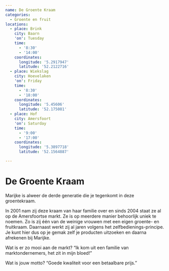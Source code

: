 ```yaml
---
name: De Groente Kraam
categories:
  - Groente en fruit
locations:
  - place: Brink
    city: Baarn
    'on': Tuesday
    time:
      - '8:30'
      - '14:00'
    coordinates:
      longitude: '5.2917947'
      latitude: '52.2122716'
  - place: Wiekslag
    city: Hoevelaken
    'on': Friday
    time:
      - '8:30'
      - '18:00'
    coordinates:
      longitude: '5.45606'
      latitude: '52.175081'
  - place: Hof
    city: Amersfoort
    'on': Saturday
    time:
      - '9:00'
      - '17:00'
    coordinates:
      longitude: '5.3897718'
      latitude: '52.1564887'

---
```


# De Groente Kraam

Marijke is alweer de derde generatie die je tegenkomt in deze groentekraam.

In 2001 nam zij deze kraam van haar familie over en sinds 2004 staat ze al op de Amersfoortse markt. Ze is op meerdere manier behoorlijk uniek te noemen. Zo is zij één van de weinige vrouwen met een eigen groente- en fruitkraam. Daarnaast werkt zij al jaren volgens het zelfbedienings-principe. Je kunt hier dus op je gemak zelf je producten uitzoeken en daarna afrekenen bij Marijke.

Wat is er zo mooi aan de markt?
“Ik kom uit een familie van marktondernemers, het zit in mijn bloed!”

Wat is jouw motto?
“Goede kwaliteit voor een betaalbare prijs.”
